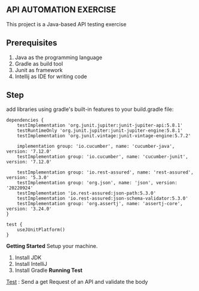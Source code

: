 ## API AUTOMATION EXERCISE
This project is a Java-based API testing exercise

Prerequisites
------------
1. Java as the programming language
2. Gradle as build tool
3. Junit as framework
4. Intellij as IDE for writing code

Step
------------
add libraries using gradle's built-in features to your build.gradle file:
```
dependencies {
    testImplementation 'org.junit.jupiter:junit-jupiter-api:5.8.1'
    testRuntimeOnly 'org.junit.jupiter:junit-jupiter-engine:5.8.1'
    testImplementation 'org.junit.vintage:junit-vintage-engine:5.7.2'

    implementation group: 'io.cucumber', name: 'cucumber-java', version: '7.12.0'
    testImplementation group: 'io.cucumber', name: 'cucumber-junit', version: '7.12.0'

    testImplementation group: 'io.rest-assured', name: 'rest-assured', version: '5.3.0'
    testImplementation group: 'org.json', name: 'json', version: '20220924'
    testImplementation 'io.rest-assured:json-path:5.3.0'
    testImplementation 'io.rest-assured:json-schema-validator:5.3.0'
    testImplementation group: 'org.assertj', name: 'assertj-core', version: '3.24.0'
}

test {
    useJUnitPlatform()
}
```

**Getting Started**
Setup your machine.

1. Install JDK
2. Install IntelliJ
3. Install Gradle
**Running Test**

[Test](https://github.com/rizky165/Test_API_Automation_Junit/blob/master/src/test/java/pages/ApiPages.java) : Send a get Request of an API and validate the body
